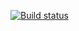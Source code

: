[![Build status](https://ci.appveyor.com/api/projects/status/oycifgq39oada4d6?svg=true)](https://ci.appveyor.com/project/kostinvlad/ajs7-env)